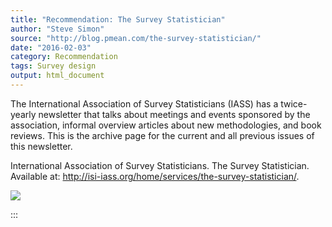 ```yaml
---
title: "Recommendation: The Survey Statistician"
author: "Steve Simon"
source: "http://blog.pmean.com/the-survey-statistician/"
date: "2016-02-03"
category: Recommendation
tags: Survey design
output: html_document
---
```


The International Association of Survey Statisticians (IASS) has a
twice-yearly newsletter that talks about meetings and events sponsored
by the association, informal overview articles about new methodologies,
and book reviews. This is the archive page for the current and all
previous issues of this newsletter.

<!---More--->

International Association of Survey Statisticians. The Survey
Statistician. Available at:
<http://isi-iass.org/home/services/the-survey-statistician/>.

![](../../../images/the-survey-statistician01.png)


:::

